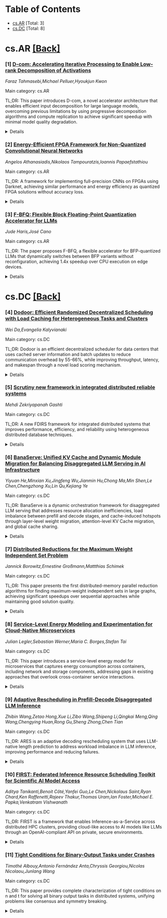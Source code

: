 <div id=toc></div>

# Table of Contents

- [cs.AR](#cs.AR) [Total: 3]
- [cs.DC](#cs.DC) [Total: 8]


<div id='cs.AR'></div>

# cs.AR [[Back]](#toc)

### [1] [D-com: Accelerating Iterative Processing to Enable Low-rank Decomposition of Activations](https://arxiv.org/abs/2510.13147)
*Faraz Tahmasebi,Michael Pelluer,Hyoukjun Kwon*

Main category: cs.AR

TL;DR: This paper introduces D-com, a novel accelerator architecture that enables efficient input decomposition for large language models, overcoming previous limitations by using progressive decomposition algorithms and compute replication to achieve significant speedup with minimal model quality degradation.


<details>
  <summary>Details</summary>
Motivation: Large language models have reached over 1T parameters, creating computational and memory challenges. Previous model decomposition approaches focused on weight decomposition but incurred high runtime latency that often exceeded the benefits.

Method: The authors adopt progressive decomposition using Lanczos algorithm, design a co-accelerator architecture, introduce compute replication to address memory-bound operations, develop output shape-preserving computation, and implement multi-track decomposition to handle outlier channels separately.

Result: The proposed D-com accelerator achieves 6.2x speedup in decomposition operations and provides 22% end-to-end latency improvements compared to A100 GPU, with only small model quality degradation (e.g., 3% on AI2 Reasoning Challenge task).

Conclusion: Input decomposition can be significantly beneficial with proper algorithm selection and hardware support, overcoming previous limitations and providing substantial performance improvements for large language models.

Abstract: The computation and memory costs of large language models kept increasing
over last decade, which reached over the scale of 1T parameters. To address the
challenges from the large scale models, model compression techniques such as
low-rank decomposition have been explored. Previous model decomposition works
have focused on weight decomposition to avoid costly runtime decomposition,
whose latency often significantly exceeds the benefits from decomposition
(e.g., 38% more end-to-end latency when running Llama2-7b on A100 with 4K
sequence length with activation decomposition compared to no decomposition). In
this work, we debunk such observations and report that the input decomposition
can be significantly beneficial with a proper choice of decomposition algorithm
and hardware support. We adopt progressive decomposition algorithm, Lanczos
algorithm, and design a co-accelerator architecture for the decomposition
algorithm. To address the memory- boundness of the decomposition operation, we
introduce a novel compute replication methodology that moves the op- eration
toward compute-bound region, which enables 6.2x speedup in our evaluation. We
also develop an output shape- preserving computation scheme that eliminates
decomposi- tion costs in consecutive layers. To compensate model quality loss
from compression, we introduce a multi-track decom- position approach that
separately handles outlier channels for high accuracy and low perplexity with
minimal compu- tational costs. Combined together, our accelerator, D-com,
provides 22% end-to-end latency improvements compared to A100 GPU at the cost
of small model quality degradation (e.g., 3% on AI2 Reasoning Challenge task).

</details>


### [2] [Energy-Efficient FPGA Framework for Non-Quantized Convolutional Neural Networks](https://arxiv.org/abs/2510.13362)
*Angelos Athanasiadis,Nikolaos Tampouratzis,Ioannis Papaefstathiou*

Main category: cs.AR

TL;DR: A framework for implementing full-precision CNNs on FPGAs using Darknet, achieving similar performance and energy efficiency as quantized FPGA solutions without accuracy loss.


<details>
  <summary>Details</summary>
Motivation: Real-time AI applications need efficient computational solutions as conventional processors struggle with performance, power, and latency balance in embedded/edge systems.

Method: Uses Darknet-based framework to implement CNNs on heterogeneous CPU-FPGA systems while maintaining full precision in all neural network parameters.

Result: Achieves similar performance and energy efficiency compared to FPGA frameworks that use quantization, but without any degradation in neural network accuracy.

Conclusion: FPGAs provide a promising alternative for CNN implementation, combining high performance with energy efficiency and reconfigurability while preserving full precision.

Abstract: The growing demand for real-time processing in artificial intelligence
applications, particularly those involving Convolutional Neural Networks
(CNNs), has highlighted the need for efficient computational solutions.
Conventional processors, very often, fall short in balancing performance, power
consumption, and latency, especially in embedded systems and edge computing
platforms. Field-Programmable Gate Arrays (FPGAs) offer a promising
alternative, combining high performance with energy efficiency and
reconfigurability. The presented framework addresses the complex and demanding
computations of CNNs on FPGAs maintaining full precision in all neural network
parameters. Specifically, our framework is based on Darknet which is very
widely used for the design of CNNs and allows the designer, by using a similar
input to that given to Darknet, to efficiently implement a CNN in a
heterogeneous system comprising of CPUs and FPGAs. When compared with the FPGA
frameworks that support quantization, our solution aims to offer similar
performance and/or energy efficiency without any degradation on the NN
accuracy.

</details>


### [3] [F-BFQ: Flexible Block Floating-Point Quantization Accelerator for LLMs](https://arxiv.org/abs/2510.13401)
*Jude Haris,José Cano*

Main category: cs.AR

TL;DR: The paper proposes F-BFQ, a flexible accelerator for BFP-quantized LLMs that dynamically switches between BFP variants without reconfiguration, achieving 1.4x speedup over CPU execution on edge devices.


<details>
  <summary>Details</summary>
Motivation: LLMs are increasingly deployed on edge devices using quantization techniques like BFP to reduce memory and computational requirements. However, mixed BFP quantization across model layers requires specialized accelerators that can handle different BFP variants without reconfiguration overhead.

Method: Proposed a Flexible Block Floating-Point Quantization (F-BFQ) accelerator that can dynamically switch between two BFP quantization variants and perform matrix multiplication operations. The design was deployed on AMD Kria board.

Result: The F-BFQ accelerator reduced inference time by 1.4x on average over Arm NEON-based CPU execution across three BFP quantized LLMs, achieving 5.2 tokens per second (~3.9 words per second).

Conclusion: The F-BFQ accelerator successfully addresses the need for flexible hardware support for mixed BFP quantization in LLMs, enabling efficient deployment on resource-constrained edge devices with significant performance improvements over CPU-based execution.

Abstract: Large Language Models (LLMs) have become increasingly prominent for daily
tasks, from improving sound-totext translation to generating additional frames
for the latest video games. With the help of LLM inference frameworks, such as
llama.cpp, which support optimizations such as KV-caching and quantization, it
is now easier than ever to deploy LLMs on edge devices. Quantization is
fundamental to enable LLMs on resource-constrained edge devices, and llama.cpp
utilizes block floating point (BFP) quantization to drastically reduce the bit
width of weights and input tensors, the memory footprint, and the computational
power required to run LLMs. LLMs are typically quantized with mixed BFP
quantization across the model layers to reduce the loss of model accuracy due
to quantization. Therefore, to efficiently accelerate across the layers of
BFP-quantized LLMs, specialized accelerators need to support different BFP
variants without reconfiguration. To address this issue, we propose a Flexible
Block FloatingPoint Quantization (F-BFQ) accelerator, which can dynamically
switch between two BFP quantization variants and perform matrix multiplication
(MatMul) operations. Our initial F-BFQ accelerator design, deployed on the AMD
Kria board, reduces inference time by 1.4x on average over the Arm NEON-based
CPU execution across three BFP quantized LLMs while achieving 5.2 tokens per
second (~3.9 words per second).

</details>


<div id='cs.DC'></div>

# cs.DC [[Back]](#toc)

### [4] [Dodoor: Efficient Randomized Decentralized Scheduling with Load Caching for Heterogeneous Tasks and Clusters](https://arxiv.org/abs/2510.12889)
*Wei Da,Evangelia Kalyvianaki*

Main category: cs.DC

TL;DR: Dodoor is an efficient decentralized scheduler for data centers that uses cached server information and batch updates to reduce communication overhead by 55-66%, while improving throughput, latency, and makespan through a novel load scoring mechanism.


<details>
  <summary>Details</summary>
Motivation: To address the communication overhead in decentralized schedulers that rely on real-time probing, and to better handle dynamic, multidimensional resource requirements in heterogeneous clusters.

Method: Leverages weighted balls-into-bins model with b-batched setting, uses cached server information updated in batches, and employs a novel load score that captures anti-affinity between servers and tasks instead of just counting pending tasks.

Result: Reduces scheduling messages by 55-66%, increases throughput by up to 33.2% and 21.5%, reduces mean makespan latency by 12.1% and 7.2%, and improves tail latency by 21.9% and 24.6% across Azure VM placements and serverless function workloads.

Conclusion: Dodoor demonstrates significant improvements in communication efficiency and scheduling performance for heterogeneous data center environments through its batch-based approach and novel load scoring mechanism.

Abstract: This paper introduces Dodoor, an efficient randomized decentralized scheduler
designed for task scheduling in modern data centers. Dodoor leverages advanced
research on the weighted balls-into-bins model with b-batched setting. Unlike
other decentralized schedulers that rely on real-time probing of remote
servers, Dodoor makes scheduling decisions based on cached server information,
which is updated in batches, to reduce communication overheads. To schedule
tasks with dynamic, multidimensional resource requirements in heterogeneous
cluster, Dodoor uses a novel load score to measure servers' loads for each
scheduled task. This score captures the anti-affinity between servers and tasks
in contrast to the commonly used heuristic of counting pending tasks to balance
load. On a 101-node heterogeneous cluster, Dodoor is evaluated using two
workloads: (i) simulated Azure virtual machines placements and (ii) real
serverless Python functions executions in Docker. The evaluation shows that
Dodoor reduces scheduling messages by 55--66% on both workloads. Dodoor can
also increase throughput by up to 33.2% and 21.5%, reduce mean makespan latency
by 12.1% and 7.2%, and improve tail latency by 21.9% and 24.6% across the two
workloads.

</details>


### [5] [Scrutiny new framework in integrated distributed reliable systems](https://arxiv.org/abs/2510.13203)
*Mehdi Zekriyapanah Gashti*

Main category: cs.DC

TL;DR: A new FDIRS framework for integrated distributed systems that improves performance, efficiency, and reliability using heterogeneous distributed database techniques.


<details>
  <summary>Details</summary>
Motivation: To address limitations in existing integrated systems frameworks (ERPSD and ERPDRT) and improve system performance, speed, and reliability.

Method: Proposed FDIRS framework using heterogeneous distributed database technique, analyzed existing frameworks, and conducted simulations for comparison.

Result: FDIRS framework showed improved performance, speed in user response, efficiency, and reliability while eliminating problems from previous frameworks.

Conclusion: The FDIRS framework successfully enhances integrated distributed systems by overcoming previous framework limitations and delivering better performance metrics.

Abstract: In this paper we represent a new framework for integrated distributed
systems. In the proposed framework we have used three parts to increase
Satisfaction and Performance of this framework. At first we analyse integrated
systems and their evolution process and also ERPSD and ERPDRT framework briefly
then we explain the new FDIRS framework. Finally we compare the results of
simulation of the new framework with presented frameworks. Result showed In
FIDRS framework, the technique of heterogeneous distributed data base is used
to improve Performance and speed in responding to users. Finally by using FDIRS
framework we succeeded to increase Efficiency, Performance and reliability of
integrated systems and remove some of previous frameworks problems.

</details>


### [6] [BanaServe: Unified KV Cache and Dynamic Module Migration for Balancing Disaggregated LLM Serving in AI Infrastructure](https://arxiv.org/abs/2510.13223)
*Yiyuan He,Minxian Xu,Jingfeng Wu,Jianmin Hu,Chong Ma,Min Shen,Le Chen,Chengzhong Xu,Lin Qu,Kejiang Ye*

Main category: cs.DC

TL;DR: BanaServe is a dynamic orchestration framework for disaggregated LLM serving that addresses resource allocation inefficiencies, load imbalance between prefill and decode stages, and cache-induced hotspots through layer-level weight migration, attention-level KV Cache migration, and global cache sharing.


<details>
  <summary>Details</summary>
Motivation: Current disaggregated LLM serving systems face three key limitations: static resource allocation cannot adapt to dynamic workloads, inherent load imbalance between compute-bound prefill and memory-bound decode stages, and prefix cache aware routing that skews load distribution and causes hotspots.

Method: BanaServe introduces layer level weight migration, attention level Key Value Cache (KV Cache) migration, and Global KV Cache Store sharing with layer wise overlapped transmission, enabling both coarse-grained (layer level) and fine-grained (attention level) load redistribution with minimal latency overhead.

Result: Compared to vLLM, BanaServe achieves 1.2x-3.9x higher throughput with 3.9%-78.4% lower total processing time, and outperforms DistServe by 1.1x-2.8x in throughput with 1.4%-70.1% latency reduction.

Conclusion: BanaServe effectively addresses the key limitations of current disaggregated LLM serving systems by enabling dynamic resource rebalancing and eliminating cache-induced hotspots, resulting in significantly improved throughput and reduced latency.

Abstract: Large language models (LLMs) are increasingly deployed in AI infrastructure,
driving the need for high throughput, resource efficient serving systems.
Disaggregated LLM serving, which separates prompt prefill from auto-regressive
decode, has emerged as a promising architecture by isolating their
heterogeneous compute and memory demands. However, current disaggregated
systems face three key limitations: (i) static resource allocation cannot adapt
to highly dynamic workloads, causing over-provisioning that wastes resources or
under-provisioning that violates service level objectives (SLOs); (ii) inherent
load imbalance between prefill and decode stages, where prefill is
compute-bound and decode is memory-bound, causes under-utilization in one tier
while the other becomes a bottleneck; and (iii) prefix cache aware routing
skews load distribution, as high cache hit rate prefill nodes attract
disproportionately more requests, further degrading balance and efficiency. To
address these issues, we present BanaServe, a dynamic orchestration framework
that continuously rebalances computational and memory resources across prefill
and decode instances while eliminating hotspots induced by cache. BanaServe
introduces layer level weight migration, attention level Key Value Cache (KV
Cache) migration, and Global KV Cache Store sharing with layer wise overlapped
transmission, enabling both coarse grained (layer level) and fine grained
(attention level) load redistribution with minimal latency overhead. These
mechanisms allow routers to perform purely load aware scheduling, unconstrained
by cache placement. Compared to vLLM, BanaServe achieves 1.2x-3.9x higher
throughput with 3.9%-78.4% lower total processing time, and outperforms
DistServe by 1.1x-2.8x in throughput with 1.4%-70.1% latency reduction.

</details>


### [7] [Distributed Reductions for the Maximum Weight Independent Set Problem](https://arxiv.org/abs/2510.13306)
*Jannick Borowitz,Ernestine Großmann,Mattthias Schimek*

Main category: cs.DC

TL;DR: This paper presents the first distributed-memory parallel reduction algorithms for finding maximum-weight independent sets in large graphs, achieving significant speedups over sequential approaches while maintaining good solution quality.


<details>
  <summary>Details</summary>
Motivation: Finding maximum-weight independent sets is an important NP-hard optimization problem, but existing approaches are sequential and cannot handle graphs at massive scales. There's a need for distributed algorithms that can process billion-scale graphs efficiently.

Method: The authors developed distributed-memory parallel reduction algorithms, including distributed reduce-and-greedy and reduce-and-peel algorithms. These use data-reduction rules to create equivalent smaller instances while maintaining the ability to reconstruct optimal solutions.

Result: Experiments on up to 1024 processors showed good scalability and reduction impact. The asynchronous reduce-and-peel approach achieved 33× average speedup over sequential state-of-the-art methods with similar solution quality. Reduce-and-greedy achieved up to 50× speedup at lower quality. The approach handled graphs with over 1 billion vertices and 17 billion edges.

Conclusion: The proposed distributed algorithms enable efficient processing of massive graphs for maximum-weight independent set problems, offering significant speed improvements while maintaining competitive solution quality compared to sequential approaches.

Abstract: Finding maximum-weight independent sets in graphs is an important NP-hard
optimization problem. Given a vertex-weighted graph $G$, the task is to find a
subset of pairwise non-adjacent vertices of $G$ with maximum weight. Most
recently published practical exact algorithms and heuristics for this problem
use a variety of data-reduction rules to compute (near-)optimal solutions.
Applying these rules results in an equivalent instance of reduced size. An
optimal solution to the reduced instance can be easily used to construct an
optimal solution for the original input.
  In this work, we present the first distributed-memory parallel reduction
algorithms for this problem, targeting graphs beyond the scale of previous
sequential approaches. Furthermore, we propose the first distributed
reduce-and-greedy and reduce-and-peel algorithms for finding a maximum weight
independent set heuristically.
  In our practical evaluation, our experiments on up to $1024$ processors
demonstrate good scalability of our distributed reduce algorithms while
maintaining good reduction impact. Our asynchronous reduce-and-peel approach
achieves an average speedup of $33\times$ over a sequential state-of-the-art
reduce-and-peel approach on 36 real-world graphs with a solution quality close
to the sequential algorithm. Our reduce-and-greedy algorithms even achieve
average speedups of up to $50\times$ at the cost of a lower solution quality.
Moreover, our distributed approach allows us to consider graphs with more than
one billion vertices and 17 billion edges.

</details>


### [8] [Service-Level Energy Modeling and Experimentation for Cloud-Native Microservices](https://arxiv.org/abs/2510.13447)
*Julian Legler,Sebastian Werner,Maria C. Borges,Stefan Tai*

Main category: cs.DC

TL;DR: This paper introduces a service-level energy model for microservices that captures energy consumption across containers, including network and storage components, addressing gaps in existing approaches that overlook cross-container service interactions.


<details>
  <summary>Details</summary>
Motivation: Microservice architectures increase cloud resource demand and energy consumption, but existing energy measurement approaches focus on CPU/memory at container level or system-wide assessments, missing the energy impact of cross-container interactions and auxiliary services like observability and monitoring.

Method: The authors developed a service-level energy model that captures distributed microservice execution across containers, supported by an experimentation tool that measures energy consumption in CPU, memory, network, and storage components.

Result: Experimental validation with diverse configurations of auxiliary services showed that omitting network and storage energy measurements can lead to underestimation of auxiliary service energy use by up to 63%.

Conclusion: Comprehensive energy assessments including network and storage components are essential for designing energy-efficient microservice architectures, as traditional approaches significantly underestimate the energy impact of auxiliary services.

Abstract: Microservice architectures have become the dominant paradigm for cloud-native
systems, offering flexibility and scalability. However, this shift has also led
to increased demand for cloud resources, contributing to higher energy
consumption and carbon emissions. While existing research has focused on
measuring fine-grained energy usage of CPU and memory at the container level,
or on system-wide assessments, these approaches often overlook the energy
impact of cross-container service interactions, especially those involving
network and storage for auxiliary services such as observability and system
monitoring. To address this gap, we introduce a service-level energy model that
captures the distributed nature of microservice execution across containers.
Our model is supported by an experimentation tool that accounts for energy
consumption not just in CPU and memory, but also in network and storage
components. We validate our approach through extensive experimentation with
diverse experiment configurations of auxiliary services for a popular
open-source cloud-native microservice application. Results show that omitting
network and storage can lead to an underestimation of auxiliary service energy
use by up to 63%, highlighting the need for more comprehensive energy
assessments in the design of energy-efficient microservice architectures.

</details>


### [9] [Adaptive Rescheduling in Prefill-Decode Disaggregated LLM Inference](https://arxiv.org/abs/2510.13668)
*Zhibin Wang,Zetao Hong,Xue Li,Zibo Wang,Shipeng Li,Qingkai Meng,Qing Wang,Chengying Huan,Rong Gu,Sheng Zhong,Chen Tian*

Main category: cs.DC

TL;DR: ARES is an adaptive decoding rescheduling system that uses LLM-native length prediction to address workload imbalance in LLM inference, improving performance and reducing failures.


<details>
  <summary>Details</summary>
Motivation: Existing LLM inference systems suffer from workload imbalance due to output length variations, causing SLO violations and OOM failures in decode phases, especially for long-output reasoning tasks.

Method: Proposes a lightweight LLM-native prediction method using hidden states to model remaining generation length, and a dynamic balancing mechanism that integrates current and predicted workloads for rescheduling.

Result: Reduces MAE by 49.42%, cuts predictor parameters by 93.28%, reduces P99 TPOT by 74.77%, and achieves up to 2.24 times higher goodput.

Conclusion: ARES effectively addresses workload imbalance in LLM inference through adaptive rescheduling based on accurate length prediction, significantly improving system performance and reliability.

Abstract: Large Language Model (LLM) inference has emerged as a fundamental paradigm.
In real-world scenarios, variations in output length cause severe workload
imbalance in the decode phase, particularly for long-output reasoning tasks.
Existing systems, such as PD disaggregation architectures, rely on static
prefill-to-decode scheduling, which often results in SLO violations and OOM
failures under evolving decode workloads.
  In this paper, we propose ARES, an adaptive decoding rescheduling system
powered by length prediction to anticipate future workloads. Our core
contributions include: (1) A lightweight and continuous LLM-native prediction
method that leverages LLM hidden state to model remaining generation length
with high precision (reducing MAE by 49.42%) and low overhead (cutting
predictor parameters by 93.28%); (2) A rescheduling solution in decode phase
with : A dynamic balancing mechanism that integrates current and predicted
workloads, reducing P99 TPOT by 74.77% and achieving up to 2.24 times higher
goodput.

</details>


### [10] [FIRST: Federated Inference Resource Scheduling Toolkit for Scientific AI Model Access](https://arxiv.org/abs/2510.13724)
*Aditya Tanikanti,Benoit Côté,Yanfei Guo,Le Chen,Nickolaus Saint,Ryan Chard,Ken Raffenetti,Rajeev Thakur,Thomas Uram,Ian Foster,Michael E. Papka,Venkatram Vishwanath*

Main category: cs.DC

TL;DR: FIRST is a framework that enables Inference-as-a-Service across distributed HPC clusters, providing cloud-like access to AI models like LLMs through an OpenAI-compliant API on private, secure environments.


<details>
  <summary>Details</summary>
Motivation: To address the growing demand for private, secure, and scalable AI inference in scientific workflows, allowing researchers to generate billions of tokens daily on-premises without relying on commercial cloud infrastructure.

Method: Leverages Globus Auth and Globus Compute to run parallel inference workloads via an OpenAI-compliant API on private HPC clusters. Supports multiple inference backends (e.g., vLLM), auto-scales resources, maintains 'hot' nodes for low-latency execution, and offers both high-throughput batch and interactive modes.

Result: Enables researchers to run parallel inference workloads across federated clusters, targeting numerous hosted models in a cluster-agnostic manner.

Conclusion: FIRST provides a scalable solution for private AI inference on existing HPC infrastructure, eliminating dependency on commercial cloud services while maintaining security and performance.

Abstract: We present the Federated Inference Resource Scheduling Toolkit (FIRST), a
framework enabling Inference-as-a-Service across distributed High-Performance
Computing (HPC) clusters. FIRST provides cloud-like access to diverse AI
models, like Large Language Models (LLMs), on existing HPC infrastructure.
Leveraging Globus Auth and Globus Compute, the system allows researchers to run
parallel inference workloads via an OpenAI-compliant API on private, secure
environments. This cluster-agnostic API allows requests to be distributed
across federated clusters, targeting numerous hosted models. FIRST supports
multiple inference backends (e.g., vLLM), auto-scales resources, maintains
"hot" nodes for low-latency execution, and offers both high-throughput batch
and interactive modes. The framework addresses the growing demand for private,
secure, and scalable AI inference in scientific workflows, allowing researchers
to generate billions of tokens daily on-premises without relying on commercial
cloud infrastructure.

</details>


### [11] [Tight Conditions for Binary-Output Tasks under Crashes](https://arxiv.org/abs/2510.13755)
*Timothé Albouy,Antonio Fernández Anta,Chryssis Georgiou,Nicolas Nicolaou,Junlang Wang*

Main category: cs.DC

TL;DR: This paper provides complete characterization of tight conditions on n and t for solving all binary output tasks in distributed systems, unifying problems like consensus and symmetry breaking.


<details>
  <summary>Details</summary>
Motivation: To explore necessary and sufficient system conditions for solving distributed tasks with binary outputs, focusing on output sets rather than validity or value multiplicity.

Method: Using an output-set approach that disregards validity and value multiplicity, analyzing conditions under which every class of binary output tasks is solvable in both synchronous and asynchronous systems.

Result: Complete characterization of tight conditions on n (number of processes) and t (number of crash failures) for solvability of all binary output task classes.

Conclusion: The output-set approach yields highly general results that unify multiple distributed computing problems and produces impossibility proofs that hold for stronger task formulations.

Abstract: This paper explores necessary and sufficient system conditions to solve
distributed tasks with binary outputs (\textit{i.e.}, tasks with output values
in $\{0,1\}$). We focus on the distinct output sets of values a task can
produce (intentionally disregarding validity and value multiplicity),
considering that some processes may output no value. In a distributed system
with $n$ processes, of which up to $t \leq n$ can crash, we provide a complete
characterization of the tight conditions on $n$ and $t$ under which every class
of tasks with binary outputs is solvable, for both synchronous and asynchronous
systems. This output-set approach yields highly general results: it unifies
multiple distributed computing problems, such as binary consensus and symmetry
breaking, and it produces impossibility proofs that hold for stronger task
formulations, including those that consider validity, account for value
multiplicity, or move beyond binary outputs.

</details>
